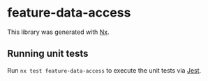 # feature-data-access

This library was generated with [Nx](https://nx.dev).

## Running unit tests

Run `nx test feature-data-access` to execute the unit tests via [Jest](https://jestjs.io).
